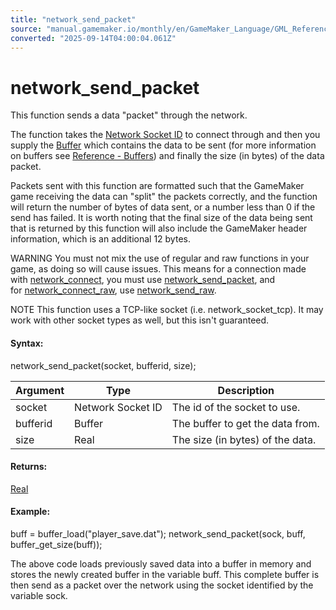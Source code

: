 ```yaml
---
title: "network_send_packet"
source: "manual.gamemaker.io/monthly/en/GameMaker_Language/GML_Reference/Networking/network_send_packet.htm"
converted: "2025-09-14T04:00:04.061Z"
---
```


# network\_send\_packet

This function sends a data "packet" through the network.

The function takes the [Network Socket ID](network_create_socket.md) to connect through and then you supply the [Buffer](../Buffers/buffer_create.md) which contains the data to be sent (for more information on buffers see [Reference - Buffers](../Buffers/Buffers.md)) and finally the size (in bytes) of the data packet.

Packets sent with this function are formatted such that the GameMaker game receiving the data can "split" the packets correctly, and the function will return the number of bytes of data sent, or a number less than 0 if the send has failed. It is worth noting that the final size of the data being sent that is returned by this function will also include the GameMaker header information, which is an additional 12 bytes.

WARNING You must not mix the use of regular and raw functions in your game, as doing so will cause issues. This means for a connection made with [network\_connect](network_connect.md "Cross-reference [network_connect.htm]"), you must use [network\_send\_packet](network_send_packet.md "Cross-reference [network_send_packet.htm]"), and for [network\_connect\_raw](network_connect_raw.md "Cross-reference [network_connect_raw.htm]"), use [network\_send\_raw](network_send_raw.md "Cross-reference [network_send_raw.htm]").

NOTE This function uses a TCP-like socket (i.e. network\_socket\_tcp). It may work with other socket types as well, but this isn't guaranteed.

#### Syntax:

network\_send\_packet(socket, bufferid, size);

| Argument | Type | Description |
| --- | --- | --- |
| socket | Network Socket ID | The id of the socket to use. |
| bufferid | Buffer | The buffer to get the data from. |
| size | Real | The size (in bytes) of the data. |

#### Returns:

[Real](../../GML_Overview/Data_Types.md)

#### Example:

buff = buffer\_load("player\_save.dat");
network\_send\_packet(sock, buff, buffer\_get\_size(buff));

The above code loads previously saved data into a buffer in memory and stores the newly created buffer in the variable buff. This complete buffer is then send as a packet over the network using the socket identified by the variable sock.